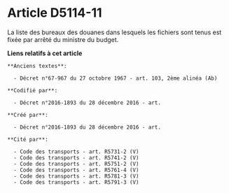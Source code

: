 # Article D5114-11

La liste des bureaux des douanes dans lesquels les fichiers sont tenus est fixée par arrêté du ministre du budget.

**Liens relatifs à cet article**

	**Anciens textes**:

	  - Décret n°67-967 du 27 octobre 1967 - art. 103, 2ème alinéa (Ab)

	**Codifié par**:

	  - Décret n°2016-1893 du 28 décembre 2016 - art.

	**Créé par**:

	  - Décret n°2016-1893 du 28 décembre 2016 - art.

	**Cité par**:

	  - Code des transports - art. R5731-2 (V)
	  - Code des transports - art. R5741-2 (V)
	  - Code des transports - art. R5751-2 (V)
	  - Code des transports - art. R5761-4 (V)
	  - Code des transports - art. R5781-3 (V)
	  - Code des transports - art. R5791-3 (V)
